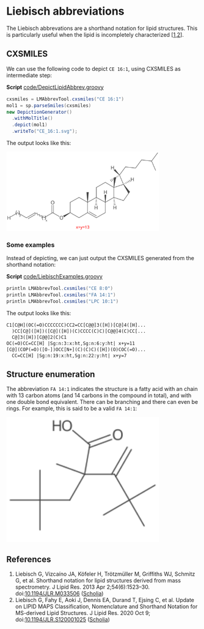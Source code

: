 # Liebisch abbreviations

The Liebisch abbrevations are a shorthand notation for lipid structures. This is particularly useful
when the lipid is incompletely characterized [<a href="#citeref1">1</a>,<a href="#citeref2">2</a>].

## CXSMILES

We can use the following code to depict `CE 16:1`, using CXSMILES as intermediate step:

**Script** [code/DepictLipidAbbrev.groovy](code/DepictLipidAbbrev.code.md)
```groovy
cxsmiles = LMAbbrevTool.cxsmiles("CE 16:1")
mol1 = sp.parseSmiles(cxsmiles)
new DepictionGenerator()
  .withMolTitle()
  .depict(mol1)
  .writeTo("CE_16:1.svg");
```

The output looks like this:

<img src="./images/generated/CE_16:1.svg" width="400" alt="Depiction of the 2D structure of CE 16:1" />

### Some examples

Instead of depicting, we can just output the CXSMILES generated from the shorthand notation:

**Script** [code/LiebischExamples.groovy](code/LiebischExamples.code.md)
```groovy
println LMAbbrevTool.cxsmiles("CE 8:0")
println LMAbbrevTool.cxsmiles("FA 14:1")
println LMAbbrevTool.cxsmiles("LPC 10:1")
```

The output looks like this:

```
C1[C@H](OC(=O)CCCCCCC)CC2=CC[C@@]3([H])[C@]4([H]...
  )CC[C@]([H])([C@]([H])(C)CCCC(C)C)[C@@]4(C)CC[...
  C@]3([H])[C@@]2(C)C1
OC(=O)CC=CC[H] |Sg:n:3:x:ht,Sg:n:6:y:ht| x+y=11
[C@](COP(=O)([O-])OCC[N+](C)(C)C)([H])(O)COC(=O)...
  CC=CC[H] |Sg:n:19:x:ht,Sg:n:22:y:ht| x+y=7
```

## Structure enumeration

The abbreviation `FA 14:1` indicates the structure is a fatty acid with an chain with 13 carbon atoms
(and 14 carbons in the compound in total), and with one double bond equivalent. There can be branching
and there can even be rings. For example, this is said to be a valid `FA 14:1`:

<img src="./images/generated/FA_14:1.svg" width="400" alt="Depiction of a theoretical structure of FA 14:1" />
<!-- <code>FA14Branching</code> -->

## References

1. <a name="citeref1"></a>Liebisch G, Vizcaíno JA, Köfeler H, Trötzmüller M, Griffiths WJ, Schmitz G, et al. Shorthand notation for lipid structures derived from mass spectrometry. J Lipid Res. 2013 Apr 2;54(6):1523–30.  doi:[10.1194/JLR.M033506](https://doi.org/10.1194/JLR.M033506) ([Scholia](https://scholia.toolforge.org/doi/10.1194/JLR.M033506))
2. <a name="citeref2"></a>Liebisch G, Fahy E, Aoki J, Dennis EA, Durand T, Ejsing C, et al. Update on LIPID MAPS Classification, Nomenclature and Shorthand Notation for MS-derived Lipid Structures. J Lipid Res. 2020 Oct 9;  doi:[10.1194/JLR.S120001025](https://doi.org/10.1194/JLR.S120001025) ([Scholia](https://scholia.toolforge.org/doi/10.1194/JLR.S120001025))


